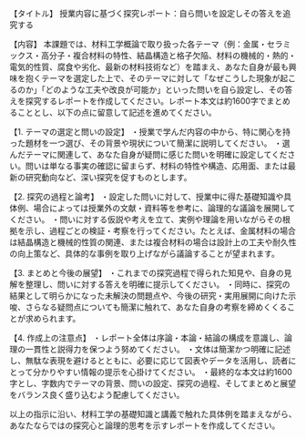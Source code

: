 【タイトル】
授業内容に基づく探究レポート：自ら問いを設定しその答えを追究する

【内容】
本課題では、材料工学概論で取り扱った各テーマ（例：金属・セラミックス・高分子・複合材料の特性、結晶構造と格子欠陥、材料の機械的・熱的・電気的性質、腐食や劣化、最新の材料技術など）を踏まえ、あなた自身が最も興味を抱くテーマを選定した上で、そのテーマに対して「なぜこうした現象が起こるのか」「どのような工夫や改良が可能か」といった問いを自ら設定し、その答えを探究するレポートを作成してください。レポート本文は約1600字でまとめることとし、以下の点に留意して記述を進めてください。

【1. テーマの選定と問いの設定】
・授業で学んだ内容の中から、特に関心を持った題材を一つ選び、その背景や現状について簡潔に説明してください。
・選んだテーマに関連して、あなた自身が疑問に感じた問いを明確に設定してください。問いは単なる事実の確認に留まらず、材料の特性や構造、応用面、または最新の研究動向など、深い探究を促すものとします。

【2. 探究の過程と論考】
・設定した問いに対して、授業中に得た基礎知識や具体例、場合によっては授業外の文献・資料等を参考に、論理的な議論を展開してください。
・問いに対する仮説や考えを立て、実例や理論を用いながらその根拠を示し、過程ごとの検証・考察を行ってください。たとえば、金属材料の場合は結晶構造と機械的性質の関連、または複合材料の場合は設計上の工夫や耐久性の向上策など、具体的な事例を取り上げながら議論することが望まれます。

【3. まとめと今後の展望】
・これまでの探究過程で得られた知見や、自身の見解を整理し、問いに対する答えを明確に提示してください。
・同時に、探究の結果として明らかになった未解決の問題点や、今後の研究・実用展開に向けた示唆、さらなる疑問点についても簡潔に触れて、あなた自身の考察を締めくくることが求められます。

【4. 作成上の注意点】
・レポート全体は序論・本論・結論の構成を意識し、論理の一貫性と説得力を保つよう努めてください。
・文体は簡潔かつ明確に記述し、無駄な表現を避けるとともに、必要に応じて図表やデータを活用し、読者にとって分かりやすい情報の提示を心掛けてください。
・最終的な本文は約1600字とし、字数内でテーマの背景、問いの設定、探究の過程、そしてまとめと展望をバランス良く盛り込むよう配慮してください。

以上の指示に沿い、材料工学の基礎知識と講義で触れた具体例を踏まえながら、あなたならではの探究心と論理的思考を示すレポートを作成してください。